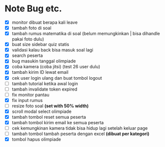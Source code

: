 # Note Bug etc.
- [x] monitor dibuat berapa kali leave
- [x] tambah foto di soal
- [x] tambah rumus matematika di soal (belum memungkinkan | bisa dihandle pakai foto dulu)
- [x] buat size sidebar quiz statis
- [x] validasi kalau back bisa masuk soal lagi
- [x] search peserta
- [x] bug masukin tanggal olimpiade
- [x] coba kamera (coba jitsi) (test 26 user dulu)
- [x] tambah kirim ID lewat email
- [x] cek user login ulang dan buat tombol logout
- [ ] tambah tutorial ketika awal login
- [ ] tambah invalidate token expired
- [ ] fix monitor pantau
- [x] fix input rumus
- [ ] resize foto soal **(set with 50% width)**
- [x] scroll modal select olimpiade
- [x] tambah tombol reset semua peserta
- [x] tambah tombol kirim email ke semua peserta
- [ ] cek kemungkinan kamera tidak bisa hidup lagi setelah keluar page
- [ ] tambah tombol tambah peserta dengan excel **(dibuat per kategori)**
- [x] tombol hapus olimpiade
